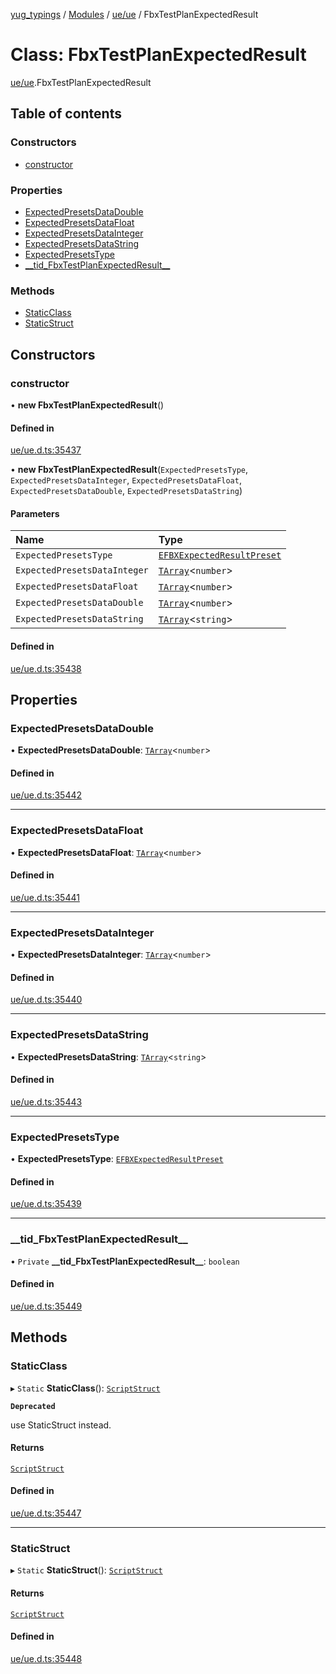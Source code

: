 [yug_typings](../README.md) / [Modules](../modules.md) / [ue/ue](../modules/ue_ue.md) / FbxTestPlanExpectedResult

# Class: FbxTestPlanExpectedResult

[ue/ue](../modules/ue_ue.md).FbxTestPlanExpectedResult

## Table of contents

### Constructors

- [constructor](ue_ue.FbxTestPlanExpectedResult.md#constructor)

### Properties

- [ExpectedPresetsDataDouble](ue_ue.FbxTestPlanExpectedResult.md#expectedpresetsdatadouble)
- [ExpectedPresetsDataFloat](ue_ue.FbxTestPlanExpectedResult.md#expectedpresetsdatafloat)
- [ExpectedPresetsDataInteger](ue_ue.FbxTestPlanExpectedResult.md#expectedpresetsdatainteger)
- [ExpectedPresetsDataString](ue_ue.FbxTestPlanExpectedResult.md#expectedpresetsdatastring)
- [ExpectedPresetsType](ue_ue.FbxTestPlanExpectedResult.md#expectedpresetstype)
- [\_\_tid\_FbxTestPlanExpectedResult\_\_](ue_ue.FbxTestPlanExpectedResult.md#__tid_fbxtestplanexpectedresult__)

### Methods

- [StaticClass](ue_ue.FbxTestPlanExpectedResult.md#staticclass)
- [StaticStruct](ue_ue.FbxTestPlanExpectedResult.md#staticstruct)

## Constructors

### constructor

• **new FbxTestPlanExpectedResult**()

#### Defined in

[ue/ue.d.ts:35437](https://github.com/YugMetaverse/yug_typings/blob/b7d9b19/ue/ue.d.ts#L35437)

• **new FbxTestPlanExpectedResult**(`ExpectedPresetsType`, `ExpectedPresetsDataInteger`, `ExpectedPresetsDataFloat`, `ExpectedPresetsDataDouble`, `ExpectedPresetsDataString`)

#### Parameters

| Name | Type |
| :------ | :------ |
| `ExpectedPresetsType` | [`EFBXExpectedResultPreset`](../enums/ue_ue.EFBXExpectedResultPreset.md) |
| `ExpectedPresetsDataInteger` | [`TArray`](../interfaces/ue_puerts.TArray.md)<`number`\> |
| `ExpectedPresetsDataFloat` | [`TArray`](../interfaces/ue_puerts.TArray.md)<`number`\> |
| `ExpectedPresetsDataDouble` | [`TArray`](../interfaces/ue_puerts.TArray.md)<`number`\> |
| `ExpectedPresetsDataString` | [`TArray`](../interfaces/ue_puerts.TArray.md)<`string`\> |

#### Defined in

[ue/ue.d.ts:35438](https://github.com/YugMetaverse/yug_typings/blob/b7d9b19/ue/ue.d.ts#L35438)

## Properties

### ExpectedPresetsDataDouble

• **ExpectedPresetsDataDouble**: [`TArray`](../interfaces/ue_puerts.TArray.md)<`number`\>

#### Defined in

[ue/ue.d.ts:35442](https://github.com/YugMetaverse/yug_typings/blob/b7d9b19/ue/ue.d.ts#L35442)

___

### ExpectedPresetsDataFloat

• **ExpectedPresetsDataFloat**: [`TArray`](../interfaces/ue_puerts.TArray.md)<`number`\>

#### Defined in

[ue/ue.d.ts:35441](https://github.com/YugMetaverse/yug_typings/blob/b7d9b19/ue/ue.d.ts#L35441)

___

### ExpectedPresetsDataInteger

• **ExpectedPresetsDataInteger**: [`TArray`](../interfaces/ue_puerts.TArray.md)<`number`\>

#### Defined in

[ue/ue.d.ts:35440](https://github.com/YugMetaverse/yug_typings/blob/b7d9b19/ue/ue.d.ts#L35440)

___

### ExpectedPresetsDataString

• **ExpectedPresetsDataString**: [`TArray`](../interfaces/ue_puerts.TArray.md)<`string`\>

#### Defined in

[ue/ue.d.ts:35443](https://github.com/YugMetaverse/yug_typings/blob/b7d9b19/ue/ue.d.ts#L35443)

___

### ExpectedPresetsType

• **ExpectedPresetsType**: [`EFBXExpectedResultPreset`](../enums/ue_ue.EFBXExpectedResultPreset.md)

#### Defined in

[ue/ue.d.ts:35439](https://github.com/YugMetaverse/yug_typings/blob/b7d9b19/ue/ue.d.ts#L35439)

___

### \_\_tid\_FbxTestPlanExpectedResult\_\_

• `Private` **\_\_tid\_FbxTestPlanExpectedResult\_\_**: `boolean`

#### Defined in

[ue/ue.d.ts:35449](https://github.com/YugMetaverse/yug_typings/blob/b7d9b19/ue/ue.d.ts#L35449)

## Methods

### StaticClass

▸ `Static` **StaticClass**(): [`ScriptStruct`](ue_ue.ScriptStruct.md)

**`Deprecated`**

use StaticStruct instead.

#### Returns

[`ScriptStruct`](ue_ue.ScriptStruct.md)

#### Defined in

[ue/ue.d.ts:35447](https://github.com/YugMetaverse/yug_typings/blob/b7d9b19/ue/ue.d.ts#L35447)

___

### StaticStruct

▸ `Static` **StaticStruct**(): [`ScriptStruct`](ue_ue.ScriptStruct.md)

#### Returns

[`ScriptStruct`](ue_ue.ScriptStruct.md)

#### Defined in

[ue/ue.d.ts:35448](https://github.com/YugMetaverse/yug_typings/blob/b7d9b19/ue/ue.d.ts#L35448)
